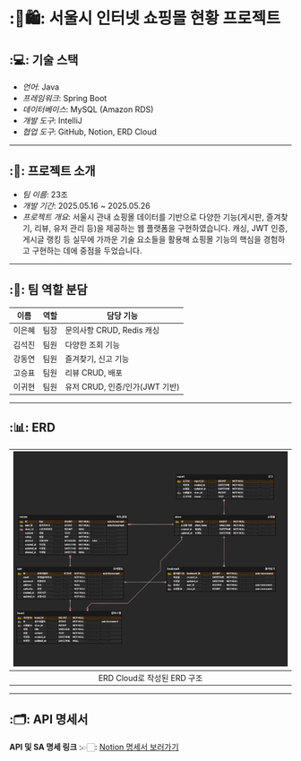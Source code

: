 # :🛒🛍️: 서울시 인터넷 쇼핑몰 현황 프로젝트

## :💻: 기술 스택
- *언어*: Java
- *프레임워크*: Spring Boot
- *데이터베이스*: MySQL (Amazon RDS)
- *개발 도구*: IntelliJ
- *협업 도구*: GitHub, Notion, ERD Cloud
---

## :📑: 프로젝트 소개
- *팀 이름*: 23조
- *개발 기간*: 2025.05.16 ~ 2025.05.26
- *프로젝트 개요*:
  서울시 관내 쇼핑몰 데이터를 기반으로 다양한 기능(게시판, 즐겨찾기, 리뷰, 유저 관리 등)을 제공하는 웹 플랫폼을 구현하였습니다. 캐싱, JWT 인증, 게시글 랭킹 등 실무에 가까운 기술 요소들을 활용해 쇼핑몰 기능의 핵심을 경험하고 구현하는 데에 중점을 두었습니다.
---

## :👥: 팀 역할 분담
| 이름   | 역할   | 담당 기능                         |
|--------|--------|-----------------------------------|
| 이은혜 | 팀장   | 문의사항 CRUD, Redis 캐싱         |
| 김석진 | 팀원   | 다양한 조회 기능                  |
| 강동연 | 팀원   | 즐겨찾기, 신고 기능               |
| 고승표 | 팀원   | 리뷰 CRUD, 배포                   |
| 이귀현 | 팀원   | 유저 CRUD, 인증/인가(JWT 기반)   |
---


## :📊: ERD
| ![ERD 이미지](https://github.com/ehllll/shoppingmall/blob/master/%E1%84%8B%E1%85%AA%E1%84%8B%E1%85%B5%E1%84%8B%E1%85%A5%20%E1%84%91%E1%85%B3%E1%84%85%E1%85%A6%E1%84%8B%E1%85%B5%E1%86%B7.png) |
|:-------------------:|
| ERD Cloud로 작성된 ERD 구조 |
---

## :🗂️: API 명세서
**API 및 SA 명세 링크**
:👉🏻: [Notion 명세서 보러가기](https://www.notion.so/teamsparta/S-A-1f52dc3ef5148076adaafb8ce1ad613b?pvs=4)
